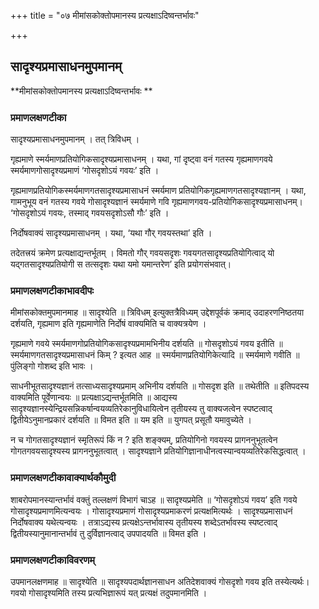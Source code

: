 +++
title = "०७ मीमांसकोक्तोपमानस्य प्रत्यक्षाऽदिष्वन्तर्भावः"

+++


## सादृश्यप्रमासाधनमुपमानम्

**मीमांसकोक्तोपमानस्य प्रत्यक्षाऽदिष्वन्तर्भावः **

### **प्रमाणलक्षणटीका**

सादृश्यप्रमासाधनमुपमानम् । तत् त्रिविधम् ।

गृह्यमाणे स्मर्यमाणप्रतियोगिकसादृश्यप्रमासाधनम् । यथा, गां दृष्ट्वा वनं गतस्य गृह्यमाणगवये स्मर्यमाणगोसादृश्यप्रमाणं ‘गोसदृशोऽयं गवयः’ इति ।

गृह्यमाणप्रतियोगिकस्मर्यमाणगतसादृश्यप्रमासाधनं स्मर्यमाण प्रतियोगिकगृह्यमाणगतसादृश्यज्ञानम् । यथा, गामनुभूय वनं गतस्य गवये गोसादृश्यज्ञानं स्मर्यमाणे गवि गृह्यमाणगवय-प्रतियोगिकसादृश्यप्रमासाधनम्। ‘गोसदृशोऽयं गवयः, तस्माद् गवयसदृशोऽसौ गौः’ इति ।

निर्दोषवाक्यं सादृश्यप्रमासाधनम् । यथा, ‘यथा गौर् गवयस्तथा’ इति ।

तदेतत्त्रयं क्रमेण प्रत्यक्षाद्यन्तर्भूतम् । विमतो गौर् गवयसदृशः गवयगतसादृश्यप्रतियोगित्वाद् यो यद्गतसादृश्यप्रतियोगी स तत्सदृशः यथा यमो यमान्तरेण’ इति प्रयोगसंभवात्।

### **प्रमाणलक्षणटीकाभावदीपः**

मीमांसकोक्तमुपमानमाह ॥ सादृश्येति ॥ त्रिविधम् इत्युक्तत्रैविध्यम् उद्देशपूर्वकं क्रमाद् उदाहरणनिष्ठतया दर्शयति, गृह्यमाण इति गृह्यमाणेति निर्दोषं वाक्यमिति च वाक्यत्रयेण ।

गृह्यमाणे गवये स्मर्यमाणगोप्रतियोगिकसादृश्यप्रमामभिनीय दर्शयति ॥ गोसदृशोऽयं गवय इतीति ॥ स्मर्यमाणगतसादृश्यप्रमासाधनं किम् ? इत्यत आह ॥ स्मर्यमाणप्रतियोगिकेत्यादि ॥ स्मर्यमाणे गवीति ॥ पुंलिङ्गो गोशब्द इति भावः ।

साधनीभूतसादृश्यज्ञानं तत्साध्यसादृश्यप्रमाम् अभिनीय दर्शयति ॥ गोसदृश इति ॥ तथेतीति ॥ इतिपदस्य वाक्यमिति पूर्वेणान्वयः ॥ प्रत्यक्षाऽद्यन्तर्भूतमिति ॥ आद्यस्य
सादृश्यज्ञानस्येन्द्रियसन्निकर्षान्वयव्यतिरेकानुविधायित्वेन तृतीयस्य तु वाक्यजत्वेन स्पष्टत्वाद् द्वितीयेऽनुमानप्रकारं दर्शयति ॥ विमत इति ॥ यम इति ॥ युगपत् प्रसूतौ यमावुच्येते ।

न च गोगतसादृश्यज्ञानं स्मृतिरूपं किं न ? इति शङ्क्यम्, प्रतियोगिनो गवयस्य प्रागननुभूतत्वेन गोगतगवयसादृश्यस्य प्रागननुभूतत्वात् । सादृश्यज्ञाने प्रतियोगिज्ञानाधीनत्वस्यान्वयव्यतिरेकसिद्धत्वात् ।

### **प्रमाणलक्षणटीकावाक्यार्थकौमुदी**

शाबरोपमानस्यान्तर्भावं वक्तुं तल्लक्षणं विभागं चाऽह ॥ सादृश्यप्रमेति ॥ ‘गोसदृशोऽयं गवय’ इति गवये गोसादृश्यप्रमाणमित्यन्वयः । गोसादृश्यप्रमाणं गोसादृश्यप्रमाकरणं प्रत्यक्षमित्यर्थः । सादृश्यप्रमासाधनं निर्दोषवाक्य यथेत्यन्वयः । तत्राऽद्यस्य प्रत्यक्षेऽन्तर्भावास्य तृतीयस्य शब्देऽतर्भावस्य स्पष्टत्वाद् द्वितीयस्यानुमानान्तर्भावं तु दुर्विज्ञानत्वाद् उपपादयति ॥ विमत इति ।

### **प्रमाणलक्षणटीकाविवरणम्**

उपमानलक्षणमाह ॥ सादृश्येति ॥ सादृश्यपदार्थज्ञानसाधन अतिदेशवाक्यं गोसदृशो गवय इति तस्येत्यर्थः। गवयो गोसादृश्यमिति तस्य प्रत्यभिज्ञारूपं यत् प्रत्यक्षं तदुपमानमिति ।

